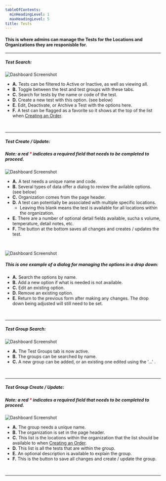 ```yaml
---
tableOfContents:
  minHeadingLevel: 1
  maxHeadingLevel: 5
title: Tests
---
```


#### This is where admins can manage the Tests for the Locations and Organizations they are responisble for.


<hr />

##### Test Search:

![Dashboard Screenshot](/screenPrints/TestsSearch.png)

- **A.** Tests can be filtered to Active or Inactive, as well as viewing all.
- **B.** Toggle between the test and test groups with these tabs.
- **C.** Search for tests by the name or code of the test.
- **D.** Create a new test with this option. (see below)
- **E.** Edit, Deactivate, or Archive a Test with the options here.
- **F.** A test can be flagged as a favorite so it shows at the top of the list when [Creating an Order](/orders/add_edit/).

<br />

<hr />

##### Test Create / Update:
##### Note: a red <b style="color: red;">*</b> indicates a required field that needs to be completed to proceed.

![Dashboard Screenshot](/screenPrints/TestEdit1.png)

- **A.** A test needs a unique name and code.
- **B.** Several types of data offer a dialog to review the avilable options. (see below)
- **C.** Organization comes from the page header.
- **D.** A test can potentially be associated with multiple specific locations.
    - Leaving this blank means the test is available for all locations within the organization.
- **E.** There are a number of optional detail fields available, sucha s volume, temperature, detail notes, etc.
- **F.** The button at the bottom saves all changes and creates / updates the test.

<br />

![Dashboard Screenshot](/screenPrints/TestEdit2.png)
##### This is one example of a dialog for managing the options in a drop down:
- **A.** Search the options by name.
- **B.** Add a new option if what is needed is not available.
- **C.** Edit an existing option.
- **D.** Remove an existing option.
- **E.** Return to the previous form after making any changes.  The drop down being adjusted will still need to be set.

<br />

<hr />

##### Test Group Search:

![Dashboard Screenshot](/screenPrints/TestsSearch2Group.png)

- **A.** The Test Groups tab is now active.
- **B.** The groups can be searched by name.
- **C.** A new group can be added, or an existing one edited using the '...' .

<br />

<hr />

##### Test Group Create / Update:
##### Note: a red <b style="color: red;">*</b> indicates a required field that needs to be completed to proceed.

![Dashboard Screenshot](/screenPrints/TestEdit2Group.png)

- **A.** The group needs a unique name.
- **B.** The organization is set in the page header.
- **C.** This list is the locations within the organization that the list should be available to when [Creating an Order](/orders/add_edit/).
- **D.** This list is all the tests that are within the group.
- **E.** An optional description is available to explain the group.
- **F.** This is the button to save all changes and create / update the group.

<br />


<hr />

